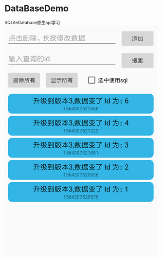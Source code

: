 # DataBaseDemo
 SQLiteDatabase原生api学习
![效果图](https://github.com/PengHaiZhuo/hello-world/blob/master/img/databasedemo_shortcut.jpg)